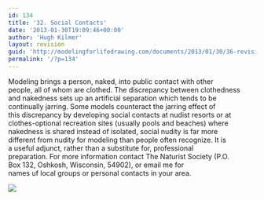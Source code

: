 ```yaml
---
id: 134
title: '32. Social Contacts'
date: '2013-01-30T19:09:46+00:00'
author: 'Hugh Kilmer'
layout: revision
guid: 'http://modelingforlifedrawing.com/documents/2013/01/30/36-revision-2/'
permalink: '/?p=134'
---
```


Modeling brings a person, naked, into public contact with other  
people, all of whom are clothed. The discrepancy between clothedness  
and nakedness sets up an artificial separation which tends to be  
continually jarring. Some models counteract the jarring effect of  
this discrepancy by developing social contacts at nudist resorts or at  
clothes-optional recreation sites (usually pools and beaches) where  
nakedness is shared instead of isolated, social nudity is far more  
different from nudity for modeling than people often recognize. It is  
a useful adjunct, rather than a substitute for, professional  
preparation. For more information contact The Naturist Society (P.O.  
Box 132, Oshkosh, Wisconsin, 54902), or email me for  
names uf local groups or personal contacts in your area.

![](http://www.modelingforlifedrawing.com/community/images/originals/35_dance_circle.jpg)